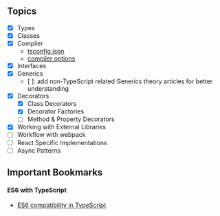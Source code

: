 ## Topics

- [x] Types
- [x] Classes
- [x] Compiler
    - [tsconfig.json](http://www.typescriptlang.org/docs/handbook/tsconfig-json.html)
    - [compiler options](http://www.typescriptlang.org/docs/handbook/compiler-options.html)
- [x] Interfaces
- [x] Generics
    - [ ]: add non-TypeScript related Generics theory articles for better understanding 
- [x] Decorators
    - [x] Class Decorators
    - [x] Decorator Factories
    - [ ] Method & Property Decorators
- [x] Working with External Libraries
- [ ] Workflow with webpack
- [ ] React Specific Implementations
- [ ] Async Patterns 

## Important Bookmarks

#### ES6 with TypeScript

- [ES6 compatibility in TypeScript](http://kangax.github.io/compat-table/es6/)